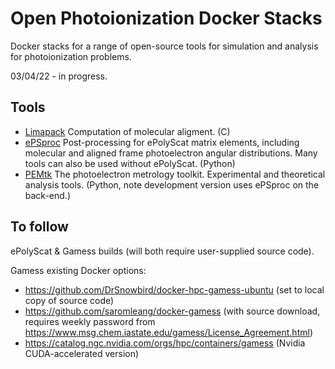 # Open Photoionization Docker Stacks

Docker stacks for a range of open-source tools for simulation and analysis for photoionization problems.

03/04/22 - in progress.

Tools
-----

- [Limapack](https://github.com/jonathanunderwood/limapack) Computation of molecular aligment. (C)
- [ePSproc](https://epsproc.readthedocs.io/) Post-processing for ePolyScat matrix elements, including molecular and aligned frame photoelectron angular distributions. Many tools can also be used without ePolyScat. (Python)
- [PEMtk](https://pemtk.readthedocs.io/) The photoelectron metrology toolkit. Experimental and theoretical analysis tools. (Python, note development version uses ePSproc on the back-end.)


To follow
---------

ePolyScat & Gamess builds (will both require user-supplied source code).

Gamess existing Docker options:

- https://github.com/DrSnowbird/docker-hpc-gamess-ubuntu (set to local copy of source code)
- https://github.com/saromleang/docker-gamess (with source download, requires weekly password from https://www.msg.chem.iastate.edu/gamess/License_Agreement.html)
- https://catalog.ngc.nvidia.com/orgs/hpc/containers/gamess (Nvidia CUDA-accelerated version)
